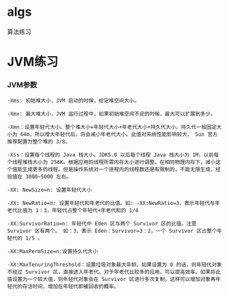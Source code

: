 # algs
算法练习
# JVM练习
### JVM参数
    -Xms: 初始堆大小，JVM 启动的时候，给定堆空间大小。 

    -Xmx: 最大堆大小，JVM 运行过程中，如果初始堆空间不足的时候，最大可以扩展到多少。 

    -Xmn：设置年轻代大小。整个堆大小=年轻代大小+年老代大小+持久代大小。持久代一般固定大小为 64m，所以增大年轻代后，将会减小年老代大小。此值对系统性能影响较大， Sun 官方推荐配置为整个堆的 3/8。 

    -Xss：设置每个线程的 Java 栈大小。JDK5.0 以后每个线程 Java 栈大小为 1M，以前每个线程堆栈大小为 256K。根据应用的线程所需内存大小进行调整。在相同物理内存下，减小这个值能生成更多的线程。但是操作系统对一个进程内的线程数还是有限制的，不能无限生成，经验值在 3000~5000 左右。 

    -XX: NewSize=n: 设置年轻代大小 

    -XX: NewRatio=n: 设置年轻代和年老代的比值。如: -XX:NewRatio=3，表示年轻代与年老代比值为 1：3，年轻代占整个年轻代+年老代和的 1/4 

    -XX:SurvivorRatio=n: 年轻代中 Eden 区与两个 Survivor 区的比值。注意 Survivor 区有两个。 如：3，表示 Eden：Survivor=3：2，一个 Survivor 区占整个年轻代的 1/5 。

    -XX:MaxPermSize=n:设置持久代大小
    
    -XX:MaxTenuringThreshold：设置垃圾对象最大年龄。如果设置为 0 的话，则年轻代对象不经过 Survivor 区，直接进入年老代。对于年老代比较多的应用，可以提高效率。如果将此值设置为一个较大值，则年轻代对象会在 Survivor 区进行多次复制，这样可以增加对象再年轻代的存活时间，增加在年轻代即被回收的概率。
 
